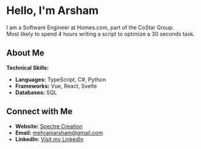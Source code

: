 # Hello, I'm Arsham

I am a Software Engineer at Homes.com, part of the CoStar Group.\
Most likely to spend 4 hours writing a script to optimize a 30 seconds task.


## About Me
**Technical Skills:**
- **Languages:** TypeScript, C#, Python
- **Frameworks:** Vue, React, Svelte
- **Databases:** SQL

## Connect with Me
- **Website:** [Spectre Creation](https://www.spectrecreation.com)
- **Email:** mehraniarsham@gmail.com
- **LinkedIn:** [Visit my LinkedIn](https://www.linkedin.com/in/arsham-mehrani/)
